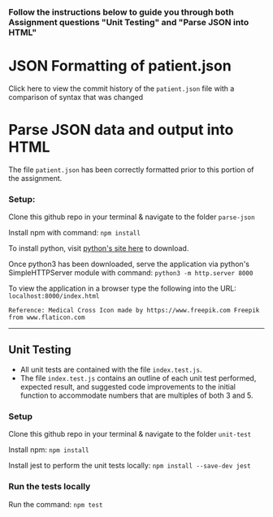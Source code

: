### Follow the instructions below to guide you through both Assignment questions "Unit Testing" and "Parse JSON into HTML"

# JSON Formatting of patient.json
<a src="https://github.com/erincameron11/health-information/commit/b5099824174e9400a4bda78bf51f052eb0a134f4#diff-f48c50f09af5ddb69f81e865a25abba08bd419406abd54f462e2c9a24e5ee56c">Click here</a> to view the commit history of the `patient.json` file with a comparison of syntax that was changed

# Parse JSON data and output into HTML
The file `patient.json` has been correctly formatted prior to this portion of the assignment.

### Setup:
Clone this github repo in your terminal & navigate to the folder `parse-json`

Install npm with command: `npm install`

To install python, visit <a href="https://www.python.org/downloads/">python's site here</a> to download.

Once python3 has been downloaded, serve the application via python's SimpleHTTPServer module with command: `python3 -m http.server 8000`

To view the application in a browser type the following into the URL: `localhost:8000/index.html`

    Reference: Medical Cross Icon made by https://www.freepik.com Freepik from www.flaticon.com

---

## Unit Testing
* All unit tests are contained with the file `index.test.js`.
* The file `index.test.js` contains an outline of each unit test performed, expected result, and suggested code improvements to the initial function to accommodate numbers that are multiples of both 3 and 5.

### Setup
Clone this github repo in your terminal & navigate to the folder `unit-test`

Install npm: `npm install`

Install jest to perform the unit tests locally: `npm install --save-dev jest`

### Run the tests locally
Run the command: `npm test`